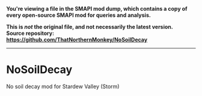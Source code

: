 **You're viewing a file in the SMAPI mod dump, which contains a copy of every open-source SMAPI mod
for queries and analysis.**

**This is _not_ the original file, and not necessarily the latest version.**  
**Source repository: https://github.com/ThatNorthernMonkey/NoSoilDecay**

----

# NoSoilDecay
No soil decay mod for Stardew Valley (Storm)
